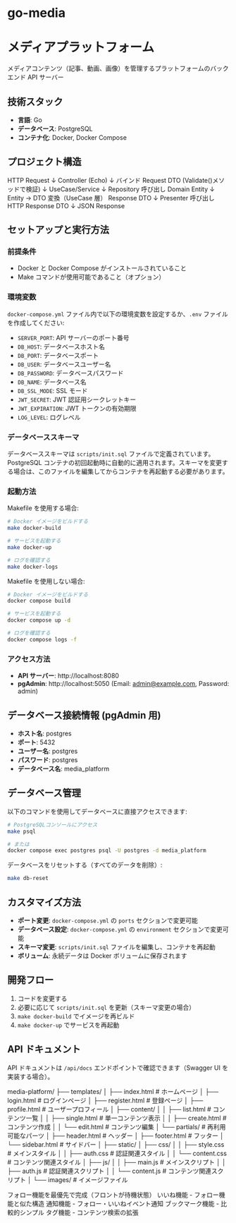 # go-media

# メディアプラットフォーム

メディアコンテンツ（記事、動画、画像）を管理するプラットフォームのバックエンド API サーバー

## 技術スタック

- **言語**: Go
- **データベース**: PostgreSQL
- **コンテナ化**: Docker, Docker Compose

## プロジェクト構造

HTTP Request
↓
Controller (Echo)
↓ バインド
Request DTO (Validate()メソッドで検証)
↓
UseCase/Service
↓ Repository 呼び出し
Domain Entity
↓ Entity → DTO 変換（UseCase 層）
Response DTO
↓ Presenter 呼び出し
HTTP Response DTO
↓
JSON Response

## セットアップと実行方法

### 前提条件

- Docker と Docker Compose がインストールされていること
- Make コマンドが使用可能であること（オプション）

### 環境変数

`docker-compose.yml` ファイル内で以下の環境変数を設定するか、`.env` ファイルを作成してください:

- `SERVER_PORT`: API サーバーのポート番号
- `DB_HOST`: データベースホスト名
- `DB_PORT`: データベースポート
- `DB_USER`: データベースユーザー名
- `DB_PASSWORD`: データベースパスワード
- `DB_NAME`: データベース名
- `DB_SSL_MODE`: SSL モード
- `JWT_SECRET`: JWT 認証用シークレットキー
- `JWT_EXPIRATION`: JWT トークンの有効期限
- `LOG_LEVEL`: ログレベル

### データベーススキーマ

データベーススキーマは `scripts/init.sql` ファイルで定義されています。PostgreSQL コンテナの初回起動時に自動的に適用されます。スキーマを変更する場合は、このファイルを編集してからコンテナを再起動する必要があります。

### 起動方法

Makefile を使用する場合:

```bash
# Docker イメージをビルドする
make docker-build

# サービスを起動する
make docker-up

# ログを確認する
make docker-logs
```

Makefile を使用しない場合:

```bash
# Docker イメージをビルドする
docker compose build

# サービスを起動する
docker compose up -d

# ログを確認する
docker compose logs -f
```

### アクセス方法

- **API サーバー**: http://localhost:8080
- **pgAdmin**: http://localhost:5050 (Email: admin@example.com, Password: admin)

## データベース接続情報 (pgAdmin 用)

- **ホスト名**: postgres
- **ポート**: 5432
- **ユーザー名**: postgres
- **パスワード**: postgres
- **データベース名**: media_platform

## データベース管理

以下のコマンドを使用してデータベースに直接アクセスできます:

```bash
# PostgreSQLコンソールにアクセス
make psql

# または
docker compose exec postgres psql -U postgres -d media_platform
```

データベースをリセットする（すべてのデータを削除）:

```bash
make db-reset
```

## カスタマイズ方法

- **ポート変更**: `docker-compose.yml` の `ports` セクションで変更可能
- **データベース設定**: `docker-compose.yml` の `environment` セクションで変更可能
- **スキーマ変更**: `scripts/init.sql` ファイルを編集し、コンテナを再起動
- **ボリューム**: 永続データは Docker ボリュームに保存されます

## 開発フロー

1. コードを変更する
2. 必要に応じて `scripts/init.sql` を更新（スキーマ変更の場合）
3. `make docker-build` でイメージを再ビルド
4. `make docker-up` でサービスを再起動

## API ドキュメント

API ドキュメントは `/api/docs` エンドポイントで確認できます（Swagger UI を実装する場合）。

media-platform/
├── templates/
│ ├── index.html # ホームページ
│ ├── login.html # ログインページ
│ ├── register.html # 登録ページ
│ ├── profile.html # ユーザープロフィール
│ ├── content/
│ │ ├── list.html # コンテンツ一覧
│ │ ├── single.html # 単一コンテンツ表示
│ │ ├── create.html # コンテンツ作成
│ │ └── edit.html # コンテンツ編集
│ └── partials/ # 再利用可能なパーツ
│ ├── header.html # ヘッダー
│ ├── footer.html # フッター
│ └── sidebar.html # サイドバー
│
├── static/
│ ├── css/
│ │ ├── style.css # メインスタイル
│ │ ├── auth.css # 認証関連スタイル
│ │ └── content.css # コンテンツ関連スタイル
│ ├── js/
│ │ ├── main.js # メインスクリプト
│ │ ├── auth.js # 認証関連スクリプト
│ │ └── content.js # コンテンツ関連スクリプト
│ └── images/ # イメージファイル

フォロー機能を最優先で完成（フロントが待機状態）
いいね機能 - フォロー機能と似た構造
通知機能 - フォロー・いいねイベント通知
ブックマーク機能 - 比較的シンプル
タグ機能 - コンテンツ検索の拡張
